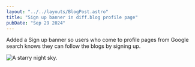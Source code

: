 ```yaml
---
layout: "../../layouts/BlogPost.astro"
title: "Sign up banner in diff.blog profile page"
pubDate: "Sep 29 2024"
---
```


Added a Sign up banner so users who come to profile pages from Google search knows they can follow the blogs by signing up.

![A starry night sky.](/banner.png)
